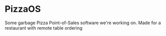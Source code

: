 # PizzaOS
Some garbage Pizza Point-of-Sales software we're working on. Made for a restaurant with remote table ordering

